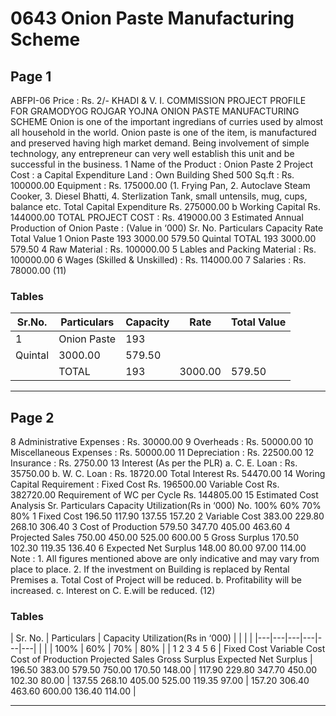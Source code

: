 # 0643 Onion Paste Manufacturing Scheme

## Page 1

ABFPI-06 Price : Rs. 2/- KHADI & V. I. COMMISSION PROJECT PROFILE FOR GRAMODYOG ROJGAR YOJNA ONION PASTE MANUFACTURING SCHEME Onion is one of the important ingredians of curries used by almost all household in the world. Onion paste is one of the item, is manufactured and preserved having high market demand. Being involvement of simple technology, any entrepreneur can very well establish this unit and be successful in the business. 1 Name of the Product : Onion Paste 2 Project Cost : a Capital Expenditure Land : Own Building Shed 500 Sq.ft : Rs. 100000.00 Equipment : Rs. 175000.00 (1. Frying Pan, 2. Autoclave Steam Cooker, 3. Diesel Bhatti, 4. Sterlization Tank, small untensils, mug, cups, balance etc. Total Capital Expenditure Rs. 275000.00 b Working Capital Rs. 144000.00 TOTAL PROJECT COST : Rs. 419000.00 3 Estimated Annual Production of Onion Paste : (Value in ‘000) Sr. No. Particulars Capacity Rate Total Value 1 Onion Paste 193 3000.00 579.50 Quintal TOTAL 193 3000.00 579.50 4 Raw Material : Rs. 100000.00 5 Lables and Packing Material : Rs. 100000.00 6 Wages (Skilled & Unskilled) : Rs. 114000.00 7 Salaries : Rs. 78000.00 (11)

### Tables

| Sr.No. | Particulars | Capacity | Rate | Total Value |
|---|---|---|---|---|
| 1 | Onion Paste | 193
Quintal | 3000.00 | 579.50 |
|  | TOTAL | 193 | 3000.00 | 579.50 |

---

## Page 2

8 Administrative Expenses : Rs. 30000.00 9 Overheads : Rs. 50000.00 10 Miscellaneous Expenses : Rs. 50000.00 11 Depreciation : Rs. 22500.00 12 Insurance : Rs. 2750.00 13 Interest (As per the PLR) a. C. E. Loan : Rs. 35750.00 b. W. C. Loan : Rs. 18720.00 Total Interest Rs. 54470.00 14 Woring Capital Requirement : Fixed Cost Rs. 196500.00 Variable Cost Rs. 382720.00 Requirement of WC per Cycle Rs. 144805.00 15 Estimated Cost Analysis Sr. Particulars Capacity Utilization(Rs in ‘000) No. 100% 60% 70% 80% 1 Fixed Cost 196.50 117.90 137.55 157.20 2 Variable Cost 383.00 229.80 268.10 306.40 3 Cost of Production 579.50 347.70 405.00 463.60 4 Projected Sales 750.00 450.00 525.00 600.00 5 Gross Surplus 170.50 102.30 119.35 136.40 6 Expected Net Surplus 148.00 80.00 97.00 114.00 Note : 1. All figures mentioned above are only indicative and may vary from place to place. 2. If the investment on Building is replaced by Rental Premises a. Total Cost of Project will be reduced. b. Profitability will be increased. c. Interest on C. E.will be reduced. (12)

### Tables

| Sr.
No. | Particulars | Capacity Utilization(Rs in ‘000) |  |  |  |
|---|---|---|---|---|---|
|  |  | 100% | 60% | 70% | 80% |
| 1
2
3
4
5
6 | Fixed Cost
Variable Cost
Cost of Production
Projected Sales
Gross Surplus
Expected Net Surplus | 196.50
383.00
579.50
750.00
170.50
148.00 | 117.90
229.80
347.70
450.00
102.30
80.00 | 137.55
268.10
405.00
525.00
119.35
97.00 | 157.20
306.40
463.60
600.00
136.40
114.00 |

---
